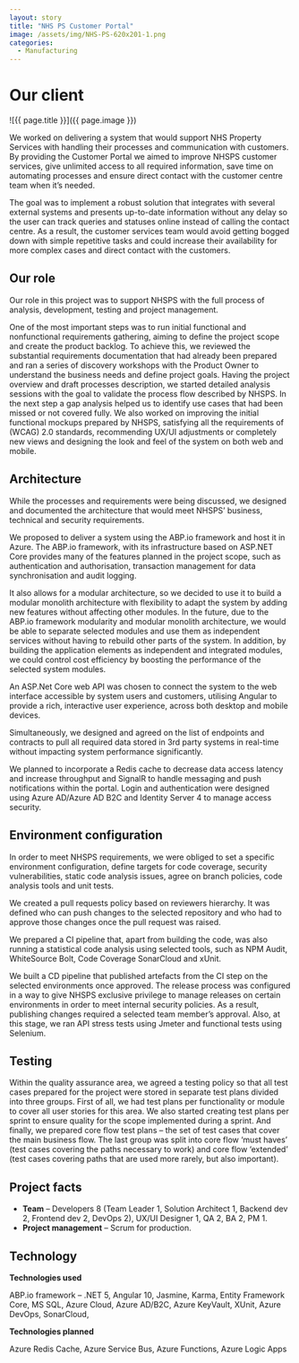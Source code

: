 ```yaml
---
layout: story
title: "NHS PS Customer Portal"
image: /assets/img/NHS-PS-620x201-1.png
categories:
  - Manufacturing
---
```

# Our client

![{{ page.title }}]({{ page.image }})


We worked on delivering a system that would support NHS Property Services with handling their processes and communication with customers. By providing the Customer Portal we aimed to improve NHSPS customer services, give unlimited access to all required information, save time on automating processes and ensure direct contact with the customer centre team when it’s needed. 

The goal was to implement a robust solution that integrates with several external systems and presents up-to-date information without any delay so the user can track queries and statuses online instead of calling the contact centre. As a result, the customer services team would avoid getting bogged down with simple repetitive tasks and could increase their availability for more complex cases and direct contact with the customers.


## Our role
Our role in this project was to support NHSPS with the full process of analysis, development, testing and project management. 

One of the most important steps was to run initial functional and nonfunctional requirements gathering, aiming to define the project scope and create the product backlog. To achieve this, we reviewed the substantial requirements documentation that had already been prepared and ran a series of discovery workshops with the Product Owner to understand the business needs and define project goals. Having the project overview and draft processes description, we started detailed analysis sessions with the goal to validate the process flow described by NHSPS. In the next step a gap analysis helped us to identify use cases that had been missed or not covered fully. We also worked on improving the initial functional mockups prepared by NHSPS, satisfying all the requirements of (WCAG) 2.0 standards, recommending UX/UI adjustments or completely new views and designing the look and feel of the system on both web and mobile. 


## Architecture
While the processes and requirements were being discussed, we designed and documented the architecture that would meet NHSPS’ business, technical and security requirements.

We proposed to deliver a system using the ABP.io framework and host it in Azure. The ABP.io framework, with its infrastructure based on ASP.NET Core provides many of the features planned in the project scope, such as authentication and authorisation, transaction management for data synchronisation and audit logging. 

It also allows for a modular architecture, so we decided to use it to build a modular monolith architecture with flexibility to adapt the system by adding new features without affecting other modules. In the future, due to the ABP.io framework modularity and modular monolith architecture, we would be able to separate selected modules and use them as independent services without having to rebuild other parts of the system. In addition, by building the application elements as independent and integrated modules, we could control cost efficiency by boosting the performance of the selected system modules.

An ASP.Net Core web API was chosen to connect the system to the web interface accessible by system users and customers, utilising Angular to provide a rich, interactive user experience, across both desktop and mobile devices. 

Simultaneously, we designed and agreed on the list of endpoints and contracts to pull all required data stored in 3rd party systems in real-time without impacting system performance significantly.

We planned to incorporate a Redis cache to decrease data access latency and increase throughput and SignalR to handle messaging and push notifications within the portal. Login and authentication were designed using Azure AD/Azure AD B2C and Identity Server 4 to manage access security.   


## Environment configuration
In order to meet NHSPS requirements, we were obliged to set a specific environment configuration, define targets for code coverage, security vulnerabilities, static code analysis issues, agree on branch policies, code analysis tools and unit tests.

We created a pull requests policy based on reviewers hierarchy. It was defined who can push changes to the selected repository and who had to approve those changes once the pull request was raised. 

We prepared a CI pipeline that, apart from building the code, was also running a statistical code analysis using selected tools, such as NPM Audit, WhiteSource Bolt, Code Coverage SonarCloud and xUnit.

We built a CD pipeline that published artefacts from the CI step on the selected environments once approved. The release process was configured in a way to give NHSPS exclusive privilege to manage releases on certain environments in order to meet internal security policies. As a result, publishing changes required a selected team member’s approval. Also, at this stage, we ran API stress tests using Jmeter and functional tests using Selenium.


## Testing
Within the quality assurance area, we agreed a testing policy so that all test cases prepared for the project were stored in separate test plans divided into three groups. First of all, we had test plans per functionality or module to cover all user stories for this area. We also started creating test plans per sprint to ensure quality for the scope implemented during a sprint. And finally, we prepared core flow test plans – the set of test cases that cover the main business flow. The last group was split into core flow ‘must haves’ (test cases covering the paths necessary to work) and core flow ‘extended’ (test cases covering paths that are used more rarely, but also important). 

## Project facts
- **Team** – Developers 8 (Team Leader 1, Solution Architect 1, Backend dev 2, Frontend dev 2, DevOps 2), UX/UI Designer 1, QA 2, BA 2, PM 1.
- **Project management** – Scrum for production.

## Technology
**Technologies used**

ABP.io framework – .NET 5, Angular 10, Jasmine, Karma, Entity Framework Core, MS SQL, Azure Cloud, Azure AD/B2C, Azure KeyVault, XUnit, Azure DevOps, SonarCloud,

**Technologies planned**

Azure Redis Cache, Azure Service Bus, Azure Functions, Azure Logic Apps
